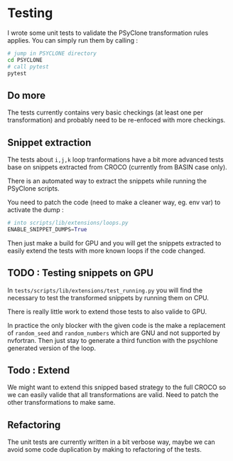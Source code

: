 Testing
=======

I wrote some unit tests to validate the PSyClone transformation rules applies.
You can simply run them by calling :

```sh
# jump in PSYCLONE directory
cd PSYCLONE
# call pytest
pytest
```

Do more
-------

The tests currently contains very basic checkings (at least one per transformation)
and probably need to be re-enfoced with more checkings.

Snippet extraction
------------------

The tests about `i,j,k` loop tranformations have a bit more advanced tests
base on snippets extracted from CROCO (currently from BASIN case only).

There is an automated way to extract the snippets while running the PSyClone
scripts.

You need to patch the code (need to make a cleaner way, eg. env var) to activate
the dump :

```python
# into scripts/lib/extensions/loops.py
ENABLE_SNIPPET_DUMPS=True
```

Then just make a build for GPU and you will get the snippets extracted to
easily extend the tests with more known loops if the code changed.

TODO : Testing snippets on GPU
------------------------------

In `tests/scripts/lib/extensions/test_running.py` you will find the necessary
to test the transformed snippets by running them on CPU.

There is really little work to extend those tests to also valide to GPU.

In practice the only blocker with the given code is the make a replacement
of `random_seed` and `random_numbers` which are GNU and not supported by
nvfortran. Then just stay to generate a third function with the
psychlone generated version of the loop.

Todo : Extend
-------------

We might want to extend this snipped based strategy to the full CROCO so we
can easily valide that all transformations are valid. Need to patch the other
transformations to make same.

Refactoring
-----------

The unit tests are currently written in a bit verbose way, maybe we can avoid
some code duplication by making to refactoring of the tests.
